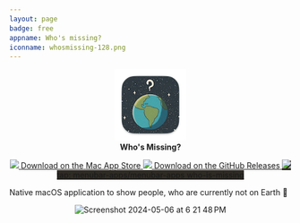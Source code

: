 ```yaml
---
layout: page
badge: free
appname: Who's missing?
iconname: whosmissing-128.png
---
```

<p align="center">
  <img class="app-icon" src="./assets/img/whosmissing-128.png">
  <br>
  <span style="font-weight: bold;">Who's Missing?</span>
</p>
  
<p align="center">
    <a class="appstore-badge" href="https://apps.apple.com/ca/app/pullbar/id6502242117?mt=12&amp;itsct=apps_box_badge&amp;itscg=30200">
    <img class="appstore-badge__icon" src="{{ site.url | append: site.baseurl}}/assets/img/badges/apple.svg">
    <span class="appstore-badge__text">Download on the</span>
    <span class="appstore-badge__storename">Mac App Store</span>
  </a>

   <a class="appstore-badge" href="https://github.com/menubar-apps/who-is-missing/releases">
    <img class="appstore-badge__icon" src="{{ site.url | append: site.baseurl}}/assets/img/badges/github.svg">
    <span class="appstore-badge__text">Download on the</span>
    <span class="appstore-badge__storename">GitHub Releases</span>
  </a>

  <a class="appstore-badge" href="#" style="background-color: #2e2a24">
    <img class="appstore-badge__icon" src="{{ site.url | append: site.baseurl}}/assets/img/badges/brew.svg">
    <span class="appstore-badge__text">tap: menubar-apps/menubar-apps</span>
    <span class="appstore-badge__storename">who-is-missing</span>
  </a>
</p>


Native macOS application to show people, who are currently not on Earth 😬
<p align="center">
<img width="541" alt="Screenshot 2024-05-06 at 6 21 48 PM" src="https://github.com/menubar-apps/menubar-apps.github.io/assets/9363150/8a5e6455-8bd8-4627-9c34-4779f6473dd7">
</p>
